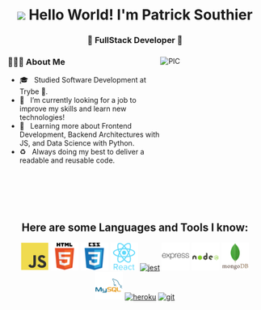 <h1 align="center"><img src="https://github.com/sudnyeshtalekar/sudnyeshtalekar/blob/master/Assets/Hi.gif" width="40px"> Hello World! I'm Patrick Southier </h1>

<h3 align="center">🚀 FullStack Developer 🚀</h3>

<div>
<img width = "40%" align="right" alt="PIC" height="300px" src="https://img.freepik.com/free-vector/young-man-programmer-working-computer-with-code-screen-student-programming-vector-concept_53562-4999.jpg?size=626&ext=jpg" />
<div align="left"> 
  <h3> 👨🏻‍💻 About Me </h3>

  - 🎓 &nbsp; Studied Software Development at Trybe 🚀.
  - 💼 &nbsp; I’m currently looking for a job to improve my skills and learn new technologies!
  - 🌱 &nbsp; Learning more about Frontend Development, Backend Architectures with JS, and Data Science with Python.
  - ♻️ &nbsp; Always doing my best to deliver a readable and reusable code.  
</div> 
</div>

<br/>
<br/>
<br/>
<br/>

<h2 align="center">
  Here are some Languages and Tools I know:
</h2>

<p align="center">
  <a href="https://developer.mozilla.org/en-US/docs/Web/JavaScript" target="_blank"><img src="https://raw.githubusercontent.com/devicons/devicon/master/icons/javascript/javascript-original.svg" alt="javascript" width="55" height="55"/></a>
  <a href="https://www.w3.org/html/" target="_blank"><img src="https://raw.githubusercontent.com/devicons/devicon/master/icons/html5/html5-original-wordmark.svg" alt="html5" width="55" height="55"/></a>
  <a href="https://www.w3schools.com/css/" target="_blank"><img src="https://raw.githubusercontent.com/devicons/devicon/master/icons/css3/css3-original-wordmark.svg" alt="css3" width="55" height="55"/></a>
  <a href="https://reactjs.org/" target="_blank"><img src="https://raw.githubusercontent.com/devicons/devicon/master/icons/react/react-original-wordmark.svg" alt="react" width="55" height="55"/></a>
  <a href="https://jestjs.io" target="_blank"><img src="https://www.vectorlogo.zone/logos/jestjsio/jestjsio-icon.svg" alt="jest" width="55" height="55"/></a>
  <a href="https://expressjs.com" target="_blank"><img src="https://raw.githubusercontent.com/devicons/devicon/master/icons/express/express-original-wordmark.svg" alt="express" width="55" height="55"/></a>
  <a href="https://nodejs.org" target="_blank"><img src="https://raw.githubusercontent.com/devicons/devicon/master/icons/nodejs/nodejs-original-wordmark.svg" alt="nodejs" width="55" height="55"/></a>
  <a href="https://www.mongodb.com/" target="_blank"><img src="https://raw.githubusercontent.com/devicons/devicon/master/icons/mongodb/mongodb-original-wordmark.svg" alt="mongodb" width="55" height="55"/></a>
  <a href="https://www.mysql.com/" target="_blank"><img src="https://raw.githubusercontent.com/devicons/devicon/master/icons/mysql/mysql-original-wordmark.svg" alt="mysql" width="55" height="55"/></a>
  <a href="https://heroku.com" target="_blank"> <img src="https://www.vectorlogo.zone/logos/heroku/heroku-icon.svg" alt="heroku" width="55" height="55"/></a>
  <a href="https://git-scm.com/" target="_blank"><img src="https://www.vectorlogo.zone/logos/git-scm/git-scm-icon.svg" alt="git" width="55" height="55"/></a>
</p>

<br/>

<br/>

